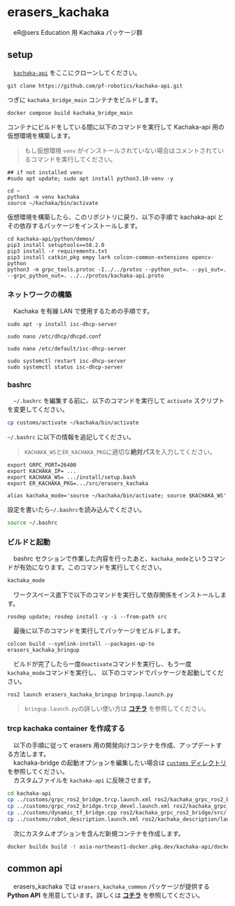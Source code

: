 # erasers_kachaka
　eR@sers Education 用 Kachaka パッケージ群

## setup
　[`kachaka-api`](https://github.com/pf-robotics/kachaka-api$0)
をここにクローンしてください。
```
git clone https://github.com/pf-robotics/kachaka-api.git
```
つぎに `kachaka_bridge_main` コンテナをビルドします。
```
docker compose build kachaka_bridge_main
```
コンテナにビルドをしている間に以下のコマンドを実行して Kachaka-api 用の仮想環境を構築します。

> もし仮想環境 `venv` がインストールされていない場合はコメントされているコマンドを実行してください。

```
## if not installed venv
#sudo apt update; sudo apt install python3.10-venv -y

cd ~
python3 -m venv kachaka
source ~/kachaka/bin/activate
```
仮想環境を構築したら、このリポジトリに戻り、以下の手順で kachaka-api とその依存するパッケージをインストールします。
```
cd kachaka-api/python/demos/
pip3 install setuptools==58.2.0
pip3 install -r requirements.txt
pip3 install catkin_pkg empy lark colcon-common-extensions opencv-python
python3 -m grpc_tools.protoc -I../../protos --python_out=. --pyi_out=. --grpc_python_out=. ../../protos/kachaka-api.proto
```
### ネットワークの構築
　Kachaka を有線 LAN で使用するための手順です。
```
sudo apt -y install isc-dhcp-server
```
```
sudo nano /etc/dhcp/dhcpd.conf
```
```
sudo nano /etc/default/isc-dhcp-server
```
```
sudo systemctl restart isc-dhcp-server
sudo systemctl status isc-dhcp-server
```
### bashrc
　`~/.bashrc` を編集する前に、以下のコマンドを実行して `activate` スクリプトを変更してください。
```bash
cp customs/activate ~/kachaka/bin/activate
```
`~/.bashrc` に以下の情報を追記してください。

> `KACHAKA_WS`と`ER_KACHAKA_PKG`に適切な**絶対パス**を入力してください。

```
export GRPC_PORT=26400
export KACHAKA_IP= ...
export KACHAKA_WS= .../install/setup.bash
export ER_KACHAKA_PKG=.../src/erasers_kachaka
```
```
alias kachaka_mode='source ~/kachaka/bin/activate; source $KACHAKA_WS'
```
設定を書いたら`~/.bashrc`を読み込んでください。
```bash
source ~/.bashrc
```
### ビルドと起動
　bashrc セクションで作業した内容を行ったあと、`kachaka_mode`というコマンドが有効になります。このコマンドを実行してください。
```bash
kachaka_mode
```
　ワークスペース直下で以下のコマンドを実行して依存関係をインストールします。
```
rosdep update; rosdep install -y -i --from-path src
```
　最後に以下のコマンドを実行してパッケージをビルドします。
```
colcon build --symlink-install --packages-up-to erasers_kachaka_bringup
```
　ビルドが完了したら一度`deactivate`コマンドを実行し、もう一度`kachaka_mode`コマンドを実行し、
以下のコマンドでパッケージを起動してください。
```
ros2 launch erasers_kachaka_bringup bringup.launch.py
```
> `bringup.launch.py`の詳しい使い方は
[**コチラ**](/erasers_kachaka/erasers_kachaka_bringup/README.md)
を参照してください。

### trcp kachaka container を作成する
　以下の手順に従って erasers 用の開発向けコンテナを作成、アップデートする方法します。<br>
　kachaka-bridge の起動オプションを編集したい場合は
[`customs` ディレクトリ](/customs)を参照してください。<br>
　カスタムファイルを `kachaka-api` に反映させます。
```BASH
cd kachaka-api
cp ../customs/grpc_ros2_bridge.trcp.launch.xml ros2/kachaka_grpc_ros2_bridge/launch/
cp ../customs/grpc_ros2_bridge.trcp_devel.launch.xml ros2/kachaka_grpc_ros2_bridge/launch/
cp ../customs/dynamic_tf_bridge.cpp ros2/kachaka_grpc_ros2_bridge/src/
cp ../customs/robot_description.launch.xml ros2/kachaka_description/launch/robot_description.launch.xml
```
　次にカスタムオプションを含んだ新規コンテナを作成します。
```bash
docker buildx build -t asia-northeast1-docker.pkg.dev/kachaka-api/docker/kachaka-grpc-ros2-bridge:trcp --target kachaka-grpc-ros2-bridge -f Dockerfile.ros2 . --build-arg BASE_ARCH=x86_64 --load
```

## common api
　erasers_kachaka では `erasers_kachaka_common` パッケージが提供する **Python API** を用意しています。詳しくは
[**コチラ**](/erasers_kachaka/erasers_kachaka_common/README.md)
を参照してください。
